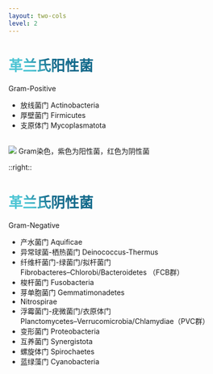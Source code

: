 ```yaml
---
layout: two-cols
level: 2
---
```


# 革兰氏阳性菌
Gram-Positive

- 放线菌门 Actinobacteria
- 厚壁菌门 Firmicutes
- 支原体门 Mycoplasmatota

<br>

<div class="relative flex flex-col items-start ">
    <img src="gram_stain3.jpeg" class="h-56 rounded-lg shadow-md">
    <span class="text-sm text-slate-300">Gram染色，紫色为阳性菌，红色为阴性菌 </span>
</div>

::right::

# 革兰氏阴性菌
Gram-Negative

<div class="text-base">

- 产水菌门 Aquificae
- 异常球菌-栖热菌门 Deinococcus-Thermus
- 纤维杆菌门-绿菌门/拟杆菌门   
Fibrobacteres–Chlorobi/Bacteroidetes （FCB群）
- 梭杆菌门 Fusobacteria
- 芽单胞菌门 Gemmatimonadetes
- Nitrospirae
- 浮霉菌门-疣微菌门/衣原体门   
Planctomycetes–Verrucomicrobia/Chlamydiae（PVC群）
- 变形菌门 Proteobacteria
- 互养菌门 Synergistota
- 螺旋体门 Spirochaetes
- 蓝绿藻门 Cyanobacteria

</div>

<style>
  h1 {
      background-color: #2b90b6;
      background-image: linear-gradient(45deg, #4ec5d4 10%, #146b8c 20%);
      background-size: 100%;
      -webkit-background-clip: text;
      -moz-background-clip: text;
      -webkit-text-fill-color: transparent;
      -moz-text-fill-color: transparent;
    }
</style>

